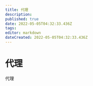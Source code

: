 ```yaml
---
title: 代理
description: 
published: true
date: 2022-05-05T04:32:33.436Z
tags: 
editor: markdown
dateCreated: 2022-05-05T04:32:33.436Z
---
```


# 代理
代理